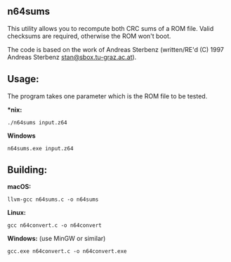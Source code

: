 n64sums
----

This utility allows you to recompute both CRC sums of a ROM file. Valid checksums are required, otherwise the ROM won't boot.

The code is based on the work of Andreas Sterbenz (written/RE'd  (C) 1997 Andreas Sterbenz <stan@sbox.tu-graz.ac.at>).

Usage:
---

The program takes one parameter which is the ROM file to be tested.

**\*nix:**

`./n64sums input.z64`

**Windows**

`n64sums.exe input.z64`

Building:
---

**macOS:**

`llvm-gcc n64sums.c -o n64sums`

**Linux:**

`gcc n64convert.c -o n64convert`

**Windows:** (use MinGW or similar)

`gcc.exe n64convert.c -o n64convert.exe`

